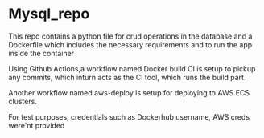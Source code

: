 # Mysql_repo

This repo contains a python file for crud operations in the database and a Dockerfile which includes the necessary requirements and to run the app inside the container

Using Github Actions,a workflow named Docker build CI is setup to pickup any commits, which inturn acts as the CI tool, which runs the build part.

Another workflow named aws-deploy is setup for deploying to AWS ECS clusters.

For test purposes, credentials such as Dockerhub username, AWS creds were'nt provided 
